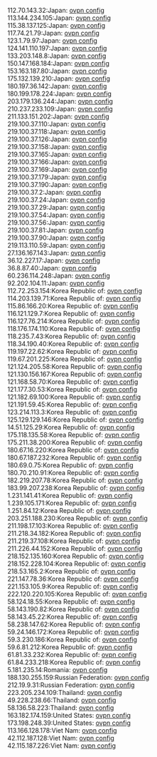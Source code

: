 112.70.143.32:Japan: [ovpn config](vpn/112_70_143_32.ovpn)  
113.144.234.105:Japan: [ovpn config](vpn/113_144_234_105.ovpn)  
115.38.137.125:Japan: [ovpn config](vpn/115_38_137_125.ovpn)  
117.74.21.79:Japan: [ovpn config](vpn/117_74_21_79.ovpn)  
123.1.79.97:Japan: [ovpn config](vpn/123_1_79_97.ovpn)  
124.141.110.197:Japan: [ovpn config](vpn/124_141_110_197.ovpn)  
133.203.148.8:Japan: [ovpn config](vpn/133_203_148_8.ovpn)  
150.147.168.184:Japan: [ovpn config](vpn/150_147_168_184.ovpn)  
153.163.187.80:Japan: [ovpn config](vpn/153_163_187_80.ovpn)  
175.132.139.210:Japan: [ovpn config](vpn/175_132_139_210.ovpn)  
180.197.36.142:Japan: [ovpn config](vpn/180_197_36_142.ovpn)  
180.199.178.224:Japan: [ovpn config](vpn/180_199_178_224.ovpn)  
203.179.136.244:Japan: [ovpn config](vpn/203_179_136_244.ovpn)  
210.237.233.109:Japan: [ovpn config](vpn/210_237_233_109.ovpn)  
211.133.151.202:Japan: [ovpn config](vpn/211_133_151_202.ovpn)  
219.100.37.110:Japan: [ovpn config](vpn/219_100_37_110.ovpn)  
219.100.37.118:Japan: [ovpn config](vpn/219_100_37_118.ovpn)  
219.100.37.126:Japan: [ovpn config](vpn/219_100_37_126.ovpn)  
219.100.37.158:Japan: [ovpn config](vpn/219_100_37_158.ovpn)  
219.100.37.165:Japan: [ovpn config](vpn/219_100_37_165.ovpn)  
219.100.37.166:Japan: [ovpn config](vpn/219_100_37_166.ovpn)  
219.100.37.169:Japan: [ovpn config](vpn/219_100_37_169.ovpn)  
219.100.37.179:Japan: [ovpn config](vpn/219_100_37_179.ovpn)  
219.100.37.190:Japan: [ovpn config](vpn/219_100_37_190.ovpn)  
219.100.37.2:Japan: [ovpn config](vpn/219_100_37_2.ovpn)  
219.100.37.24:Japan: [ovpn config](vpn/219_100_37_24.ovpn)  
219.100.37.29:Japan: [ovpn config](vpn/219_100_37_29.ovpn)  
219.100.37.54:Japan: [ovpn config](vpn/219_100_37_54.ovpn)  
219.100.37.56:Japan: [ovpn config](vpn/219_100_37_56.ovpn)  
219.100.37.81:Japan: [ovpn config](vpn/219_100_37_81.ovpn)  
219.100.37.90:Japan: [ovpn config](vpn/219_100_37_90.ovpn)  
219.113.110.59:Japan: [ovpn config](vpn/219_113_110_59.ovpn)  
27.136.167.143:Japan: [ovpn config](vpn/27_136_167_143.ovpn)  
36.12.227.17:Japan: [ovpn config](vpn/36_12_227_17.ovpn)  
36.8.87.40:Japan: [ovpn config](vpn/36_8_87_40.ovpn)  
60.236.114.248:Japan: [ovpn config](vpn/60_236_114_248.ovpn)  
92.202.104.11:Japan: [ovpn config](vpn/92_202_104_11.ovpn)  
112.72.253.154:Korea Republic of: [ovpn config](vpn/112_72_253_154.ovpn)  
114.203.139.71:Korea Republic of: [ovpn config](vpn/114_203_139_71.ovpn)  
115.86.166.20:Korea Republic of: [ovpn config](vpn/115_86_166_20.ovpn)  
116.121.129.7:Korea Republic of: [ovpn config](vpn/116_121_129_7.ovpn)  
116.127.76.214:Korea Republic of: [ovpn config](vpn/116_127_76_214.ovpn)  
118.176.174.110:Korea Republic of: [ovpn config](vpn/118_176_174_110.ovpn)  
118.235.7.43:Korea Republic of: [ovpn config](vpn/118_235_7_43.ovpn)  
118.34.190.40:Korea Republic of: [ovpn config](vpn/118_34_190_40.ovpn)  
119.197.22.62:Korea Republic of: [ovpn config](vpn/119_197_22_62.ovpn)  
119.67.201.225:Korea Republic of: [ovpn config](vpn/119_67_201_225.ovpn)  
121.124.205.58:Korea Republic of: [ovpn config](vpn/121_124_205_58.ovpn)  
121.130.156.167:Korea Republic of: [ovpn config](vpn/121_130_156_167.ovpn)  
121.168.58.70:Korea Republic of: [ovpn config](vpn/121_168_58_70.ovpn)  
121.177.30.53:Korea Republic of: [ovpn config](vpn/121_177_30_53.ovpn)  
121.182.69.100:Korea Republic of: [ovpn config](vpn/121_182_69_100.ovpn)  
121.191.59.45:Korea Republic of: [ovpn config](vpn/121_191_59_45.ovpn)  
123.214.113.3:Korea Republic of: [ovpn config](vpn/123_214_113_3.ovpn)  
125.129.129.146:Korea Republic of: [ovpn config](vpn/125_129_129_146.ovpn)  
14.51.125.29:Korea Republic of: [ovpn config](vpn/14_51_125_29.ovpn)  
175.118.135.58:Korea Republic of: [ovpn config](vpn/175_118_135_58.ovpn)  
175.211.38.200:Korea Republic of: [ovpn config](vpn/175_211_38_200.ovpn)  
180.67.16.220:Korea Republic of: [ovpn config](vpn/180_67_16_220.ovpn)  
180.67.187.232:Korea Republic of: [ovpn config](vpn/180_67_187_232.ovpn)  
180.69.0.75:Korea Republic of: [ovpn config](vpn/180_69_0_75.ovpn)  
180.70.210.91:Korea Republic of: [ovpn config](vpn/180_70_210_91.ovpn)  
182.219.207.78:Korea Republic of: [ovpn config](vpn/182_219_207_78.ovpn)  
183.99.207.238:Korea Republic of: [ovpn config](vpn/183_99_207_238.ovpn)  
1.231.141.41:Korea Republic of: [ovpn config](vpn/1_231_141_41.ovpn)  
1.239.105.171:Korea Republic of: [ovpn config](vpn/1_239_105_171.ovpn)  
1.251.84.12:Korea Republic of: [ovpn config](vpn/1_251_84_12.ovpn)  
203.251.188.230:Korea Republic of: [ovpn config](vpn/203_251_188_230.ovpn)  
211.198.17.103:Korea Republic of: [ovpn config](vpn/211_198_17_103.ovpn)  
211.218.34.182:Korea Republic of: [ovpn config](vpn/211_218_34_182.ovpn)  
211.219.37.108:Korea Republic of: [ovpn config](vpn/211_219_37_108.ovpn)  
211.226.44.152:Korea Republic of: [ovpn config](vpn/211_226_44_152.ovpn)  
218.152.135.160:Korea Republic of: [ovpn config](vpn/218_152_135_160.ovpn)  
218.152.228.104:Korea Republic of: [ovpn config](vpn/218_152_228_104.ovpn)  
218.53.165.2:Korea Republic of: [ovpn config](vpn/218_53_165_2.ovpn)  
221.147.78.36:Korea Republic of: [ovpn config](vpn/221_147_78_36.ovpn)  
221.153.105.9:Korea Republic of: [ovpn config](vpn/221_153_105_9.ovpn)  
222.120.220.105:Korea Republic of: [ovpn config](vpn/222_120_220_105.ovpn)  
58.124.18.55:Korea Republic of: [ovpn config](vpn/58_124_18_55.ovpn)  
58.143.190.82:Korea Republic of: [ovpn config](vpn/58_143_190_82.ovpn)  
58.143.45.22:Korea Republic of: [ovpn config](vpn/58_143_45_22.ovpn)  
58.238.147.62:Korea Republic of: [ovpn config](vpn/58_238_147_62.ovpn)  
59.24.146.172:Korea Republic of: [ovpn config](vpn/59_24_146_172.ovpn)  
59.3.230.186:Korea Republic of: [ovpn config](vpn/59_3_230_186.ovpn)  
59.6.81.212:Korea Republic of: [ovpn config](vpn/59_6_81_212.ovpn)  
61.81.33.232:Korea Republic of: [ovpn config](vpn/61_81_33_232.ovpn)  
61.84.233.218:Korea Republic of: [ovpn config](vpn/61_84_233_218.ovpn)  
5.181.235.14:Romania: [ovpn config](vpn/5_181_235_14.ovpn)  
188.130.255.159:Russian Federation: [ovpn config](vpn/188_130_255_159.ovpn)  
212.19.9.31:Russian Federation: [ovpn config](vpn/212_19_9_31.ovpn)  
223.205.234.109:Thailand: [ovpn config](vpn/223_205_234_109.ovpn)  
49.228.238.66:Thailand: [ovpn config](vpn/49_228_238_66.ovpn)  
58.136.58.223:Thailand: [ovpn config](vpn/58_136_58_223.ovpn)  
163.182.174.159:United States: [ovpn config](vpn/163_182_174_159.ovpn)  
173.198.248.39:United States: [ovpn config](vpn/173_198_248_39.ovpn)  
113.166.128.178:Viet Nam: [ovpn config](vpn/113_166_128_178.ovpn)  
42.112.187.128:Viet Nam: [ovpn config](vpn/42_112_187_128.ovpn)  
42.115.187.226:Viet Nam: [ovpn config](vpn/42_115_187_226.ovpn)  

